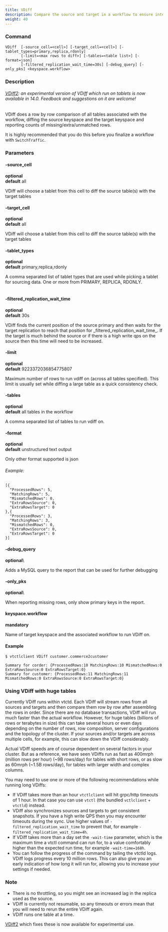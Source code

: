 ```yaml
---
title: VDiff
description: Compare the source and target in a workflow to ensure integrity
weight: 40
---
```


### Command

```
VDiff  [-source_cell=<cell>] [-target_cell=<cell>] [-tablet_types=primary,replica,rdonly]
       [-limit=<max rows to diff>] [-tables=<table list>] [-format=json]
       [-filtered_replication_wait_time=30s] [-debug_query] [-only_pks] <keyspace.workflow>
```

### Description

###### [VDiff2](./vdiff2.md): an _experimental_ version of VDiff which run on tablets is now available in 14.0. Feedback and suggestions on it are welcome!

VDiff does a row by row comparison of all tables associated with the workflow, diffing the
source keyspace and the target keyspace and reporting counts of missing/extra/unmatched rows.

It is highly recommended that you do this before you finalize a workflow with `SwitchTraffic`.

### Parameters

#### -source_cell
**optional**\
**default** all

<div class="cmd">
VDiff will choose a tablet from this cell to diff the source table(s) with the target tables
</div>

#### -target_cell
**optional**\
**default** all

<div class="cmd">
VDiff will choose a tablet from this cell to diff the source table(s) with the target tables
</div>

#### -tablet_types
**optional**\
**default** primary,replica,rdonly

<div class="cmd">
A comma separated list of tablet types that are used while picking a tablet for sourcing data.
One or more from PRIMARY, REPLICA, RDONLY.<br><br>
</div>

#### -filtered_replication_wait_time
**optional**\
**default** 30s

<div class="cmd">
VDiff finds the current position of the source primary and then waits for the target replication to reach
that position for _filtered_replication_wait_time_. If the target is much behind the source or if there is
a high write qps on the source then this time will need to be increased.
</div>

#### -limit
**optional**\
**default** 9223372036854775807

<div class="cmd">
Maximum number of rows to run vdiff on (across all tables specified).
This limit is usually set while diffing a large table as a quick consistency check.
</div>

#### -tables
**optional**\
**default** all tables in the workflow

<div class="cmd">
A comma separated list of tables to run vdiff on.
</div>


#### -format
**optional**\
**default** unstructured text output

<div class="cmd">
Only other format supported is json
</div>

###### _Example:_

```
[{
  "ProcessedRows": 5,
  "MatchingRows": 5,
  "MismatchedRows": 0,
  "ExtraRowsSource": 0,
  "ExtraRowsTarget": 0
},{
  "ProcessedRows": 3,
  "MatchingRows": 3,
  "MismatchedRows": 0,
  "ExtraRowsSource": 0,
  "ExtraRowsTarget": 0
}]
```

#### -debug_query
**optional**\

<div class="cmd">
Adds a MySQL query to the report that can be used for further debugging
</div>

#### -only_pks
**optional**\

<div class="cmd">
When reporting missing rows, only show primary keys in the report.
</div>

#### keyspace.workflow
**mandatory**

<div class="cmd">
Name of target keyspace and the associated workflow to run VDiff on.
</div>

#### Example

```
$ vtctlclient VDiff customer.commerce2customer

Summary for corder: {ProcessedRows:10 MatchingRows:10 MismatchedRows:0 ExtraRowsSource:0 ExtraRowsTarget:0}
Summary for customer: {ProcessedRows:11 MatchingRows:11 MismatchedRows:0 ExtraRowsSource:0 ExtraRowsTarget:0}
```

### Using VDiff with huge tables

Currently VDiff runs within vtctd. Each VDiff will stream rows from all sources and targets and then compare them row by row after assembling the rows in order. Since there are no database transactions, VDiff will run much faster than the actual workflow. However, for huge tables (billions of rows or terabytes in size) this can take several hours or even days depending on the number of rows, row composition, server configurations and the topology of the cluster. If your sources and/or targets are across multiple cells, for example, this can slow down the VDiff considerably.

Actual VDiff speeds are of course dependent on several factors in your cluster. But as a reference, we have seen VDiffs run as fast as 400mrph (million rows per hour) (~9B rows/day) for tables with short rows, or as slow as 60mrph (~1.5B rows/day), for tables with larger width and complex columns.

You may need to use one or more of the following recommendations while running long VDiffs:

* If VDiff takes more than an hour `vtctlclient` will hit grpc/http timeouts of 1 hour. In that case you can use `vtctl` (the bundled `vctlclient` + `vtctld`) instead.
* VDiff also synchronizes sources and targets to get consistent snapshots. If you have a high write QPS then you may encounter timeouts during the sync. Use higher values of `-filtered_replication_wait_time` to prevent that, for example `-filtered_replication_wait_time=4h`.
* If VDiff takes more than a day set the `-wait-time` parameter, which is the maximum time a vtctl command can run for, to a value comfortably higher than the expected run time, for example `-wait-time=168h`.
* You can follow the progress of the command by tailing the vtctld logs. VDiff logs progress every 10 million rows. This can also give you an early indication of how long it will run for, allowing you to increase your settings if needed.

### Note

* There is no throttling, so you might see an increased lag in the replica used as the source.
* VDiff is currently not resumable, so any timeouts or errors mean that you will need to rerun the entire VDiff again.
* VDiff runs one table at a time.

[VDiff2](./vdiff2.md) which fixes these is now available for experimental use.
